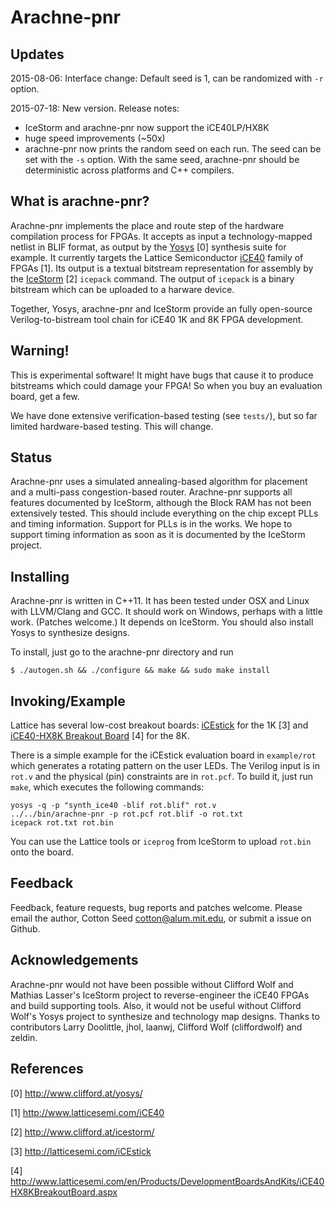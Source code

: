 # Arachne-pnr

## Updates

2015-08-06: Interface change: Default seed is 1, can be randomized with `-r` option.

2015-07-18: New version.  Release notes:
* IceStorm and arachne-pnr now support the iCE40LP/HX8K
* huge speed improvements (~50x)
* arachne-pnr now prints the random seed on each run.  The seed can be set with the `-s` option.  With the same seed, arachne-pnr should be deterministic across platforms and C++ compilers.

## What is arachne-pnr?

Arachne-pnr implements the place and route step of the hardware
compilation process for FPGAs.  It accepts as input a
technology-mapped netlist in BLIF format, as output by the
[Yosys](http://www.clifford.at/yosys/) [0] synthesis suite for
example.  It currently targets the Lattice Semiconductor
[iCE40](http://www.latticesemi.com/iCE40) family of FPGAs [1].  Its
output is a textual bitstream representation for assembly by the
[IceStorm](http://www.clifford.at/icestorm/) [2] `icepack` command.
The output of `icepack` is a binary bitstream which can be uploaded to
a harware device.

Together, Yosys, arachne-pnr and IceStorm provide an fully open-source
Verilog-to-bistream tool chain for iCE40 1K and 8K FPGA development.

## Warning!

This is experimental software!  It might have bugs that cause it to
produce bitstreams which could damage your FPGA!  So when you buy an
evaluation board, get a few.

We have done extensive verification-based testing (see `tests/`), but
so far limited hardware-based testing.  This will change.

## Status

Arachne-pnr uses a simulated annealing-based algorithm for placement
and a multi-pass congestion-based router.  Arachne-pnr supports all
features documented by IceStorm, although the Block RAM has not been
extensively tested.  This should include everything on the chip except
PLLs and timing information.  Support for PLLs is in the works.  We
hope to support timing information as soon as it is documented by the
IceStorm project.

## Installing

Arachne-pnr is written in C++11.  It has been tested under OSX and
Linux with LLVM/Clang and GCC.  It should work on Windows, perhaps
with a little work.  (Patches welcome.)  It depends on IceStorm.  You
should also install Yosys to synthesize designs.

To install, just go to the arachne-pnr directory and run

```
$ ./autogen.sh && ./configure && make && sudo make install
```

## Invoking/Example

Lattice has several low-cost breakout boards:
[iCEstick](http://latticesemi.com/iCEstick) for the 1K [3] and
[iCE40-HX8K Breakout
Board](http://www.latticesemi.com/en/Products/DevelopmentBoardsAndKits/iCE40HX8KBreakoutBoard.aspx)
[4] for the 8K.

There is a simple example for the iCEstick evaluation board in
`example/rot` which generates a rotating pattern on the user LEDs.
The Verilog input is in `rot.v` and the physical (pin) constraints are
in `rot.pcf`.  To build it, just run `make`, which executes the
following commands:

```
yosys -q -p "synth_ice40 -blif rot.blif" rot.v
../../bin/arachne-pnr -p rot.pcf rot.blif -o rot.txt
icepack rot.txt rot.bin
```

You can use the Lattice tools or `iceprog` from IceStorm to upload
`rot.bin` onto the board.

## Feedback

Feedback, feature requests, bug reports and patches welcome.  Please
email the author, Cotton Seed <cotton@alum.mit.edu>, or submit a issue
on Github.

## Acknowledgements

Arachne-pnr would not have been possible without Clifford Wolf and
Mathias Lasser's IceStorm project to reverse-engineer the iCE40 FPGAs
and build supporting tools.  Also, it would not be useful without
Clifford Wolf's Yosys project to synthesize and technology map
designs.  Thanks to contributors Larry Doolittle, jhol, laanwj,
Clifford Wolf (cliffordwolf) and zeldin.

## References

[0] http://www.clifford.at/yosys/

[1] http://www.latticesemi.com/iCE40

[2] http://www.clifford.at/icestorm/

[3] http://latticesemi.com/iCEstick

[4] http://www.latticesemi.com/en/Products/DevelopmentBoardsAndKits/iCE40HX8KBreakoutBoard.aspx

